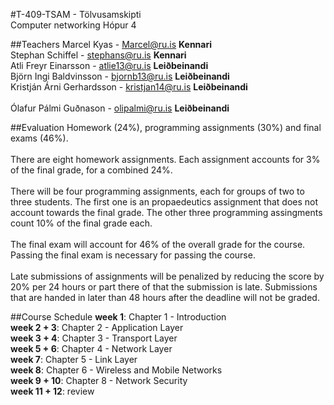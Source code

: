 #T-409-TSAM - Tölvusamskipti 	 
Computer networking
Hópur 4
  	
##Teachers
Marcel Kyas - Marcel@ru.is	                    **Kennari**<br />
Stephan Schiffel - stephans@ru.is	            **Kennari**	<br />
Atli Freyr Einarsson - atlie13@ru.is	        **Leiðbeinandi**<br />
Björn Ingi Baldvinsson - bjornb13@ru.is	        **Leiðbeinandi**<br />
Kristján Árni Gerhardsson - kristjan14@ru.is	**Leiðbeinandi**<br />	
Ólafur Pálmi Guðnason - olipalmi@ru.is	        **Leiðbeinandi**<br />

##Evaluation
Homework (24%), programming assignments (30%) and final exams (46%).
<br /><br />
There are eight homework assignments. Each assignment accounts for 3% of the final grade, for a combined 24%.
<br /><br />
There will be four programming assignments, each for groups of two to three students. The first one is an propaedeutics assignment that does not account towards the final grade. The other three programming assingments count 10% of the final grade each.
<br /><br />
The final exam will account for 46% of the overall grade for the course. Passing the final exam is necessary for passing the course.
<br /><br />
Late submissions of assignments will be penalized by reducing the score by 20% per 24 hours or part there of that the submission is late. Submissions that are handed in later than 48 hours after the deadline will not be graded.

##Course Schedule
**week 1**: Chapter 1 - Introduction<br />
**week 2 + 3**: Chapter 2 - Application Layer<br />
**week 3 + 4**: Chapter 3 - Transport Layer<br />
**week 5 + 6**: Chapter 4 - Network Layer<br />
**week 7**: Chapter 5 - Link Layer<br />
**week 8**: Chapter 6 - Wireless and Mobile Networks<br />
**week 9 + 10**: Chapter 8 - Network Security<br />
**week 11 + 12**: review<br />
